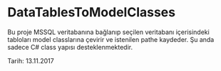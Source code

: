 # DataTablesToModelClasses

Bu proje MSSQL veritabanına bağlanıp seçilen veritabanı içerisindeki tabloları model classlarına çevirir ve istenilen pathe kaydeder.
Şu anda sadece C# class yapısı desteklenmektedir.

Tarih: 13.11.2017
